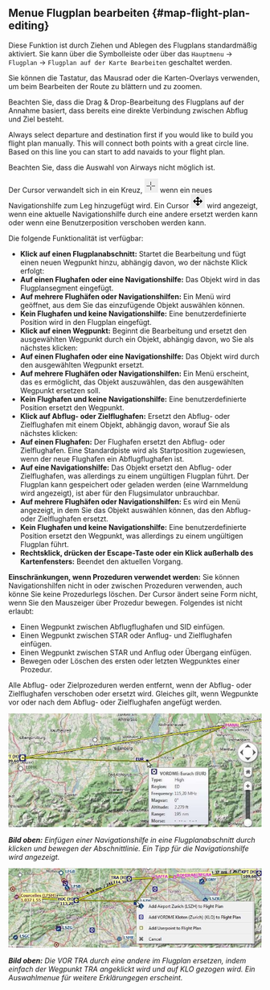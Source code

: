 ## Menue Flugplan bearbeiten {#map-flight-plan-editing}

Diese Funktion ist durch Ziehen und Ablegen des Flugplans standardmäßig aktiviert. Sie kann über die Symbolleiste oder über das  `Hauptmenu` -> `Flugplan` -> `Flugplan auf der Karte Bearbeiten` geschaltet werden.

Sie können die Tastatur, das Mausrad oder die Karten-Overlays verwenden, um beim Bearbeiten der Route zu blättern und zu zoomen.

Beachten Sie, dass die Drag & Drop-Bearbeitung des Flugplans auf der Annahme basiert, dass bereits eine direkte Verbindung zwischen Abflug und Ziel besteht.

Always select departure and destination first if you would like to build you flight plan manually. This will connect both points with a great circle line. Based on this line you can start to add navaids to your flight plan.

Beachten Sie, dass die Auswahl von Airways nicht möglich ist.

Der Cursor verwandelt sich in ein Kreuz,  ![Cursor Cross](../images/cursorcross.png) wenn ein neues Navigationshilfe zum Leg hinzugefügt wird. Ein Cursor ![Cursor Move](../images/cursormove.png) wird angezeigt, wenn eine aktuelle Navigationshilfe durch eine andere ersetzt werden kann oder wenn eine Benutzerposition verschoben werden kann.

Die folgende Funktionalität ist verfügbar:

* **Klick auf einen Flugplanabschnitt:** Startet die Bearbeitung und fügt einen neuen Wegpunkt hinzu, abhängig davon, wo der nächste Klick erfolgt:
 *   **Auf einen Flughafen oder eine Navigationshilfe:** Das Objekt wird in das Flugplansegment eingefügt.
 *   **Auf mehrere Flughäfen oder Navigationshilfen:** Ein Menü wird geöffnet, aus dem Sie das einzufügende Objekt auswählen können.
 *   **Kein Flughafen und keine Navigationshilfe:** Eine benutzerdefinierte Position wird in den Flugplan eingefügt.
*   **Klick auf einen Wegpunkt:** Beginnt die Bearbeitung und ersetzt den ausgewählten Wegpunkt durch ein Objekt, abhängig davon, wo Sie als nächstes klicken:
  *   **Auf einen Flughafen oder eine Navigationshilfe:** Das Objekt wird durch den ausgewählten Wegpunkt ersetzt.
  *   **Auf mehrere Flughäfen oder Navigationshilfen:** Ein Menü erscheint, das es ermöglicht, das Objekt auszuwählen, das den ausgewählten Wegpunkt ersetzen soll.
  *   **Kein Flughafen und keine Navigationshilfe:** Eine benutzerdefinierte Position ersetzt den Wegpunkt.
* **Klick auf Abflug- oder Zielflughafen:** Ersetzt den Abflug- oder Zielflughafen mit einem Objekt, abhängig davon, worauf Sie als nächstes klicken:
 *   **Auf einen Flughafen:** Der Flughafen ersetzt den Abflug- oder Zielflughafen. Eine Standardpiste wird als Startposition zugewiesen, wenn der neue Flughafen ein Abflugflughafen ist.
 *   **Auf eine Navigationshilfe:** Das Objekt ersetzt den Abflug- oder Zielflughafen, was allerdings zu einem ungültigen Flugplan führt. Der Flugplan kann gespeichert oder geladen werden (eine Warnmeldung wird angezeigt), ist aber für den Flugsimulator unbrauchbar.
 *   **Auf mehrere Flughäfen oder Navigationshilfen:** Es wird ein Menü angezeigt, in dem Sie das Objekt auswählen können, das den Abflug- oder Zielflughafen ersetzt.
 *   **Kein Flughafen und keine Navigationshilfe:** Eine benutzerdefinierte Position ersetzt den Wegpunkt, was allerdings zu einem ungültigen Flugplan führt.
*   **Rechtsklick, drücken der Escape-Taste oder ein Klick außerhalb des Kartenfensters:** Beendet den aktuellen Vorgang.

**Einschränkungen, wenn Prozeduren verwendet werden:** Sie können Navigationshilfen nicht in oder zwischen Prozeduren verwenden, auch könne Sie keine Prozedurlegs löschen. Der Cursor ändert seine Form nicht, wenn Sie den Mauszeiger über Prozedur bewegen. Folgendes ist nicht erlaubt:
* Einen Wegpunkt zwischen Abflugflughafen und SID einfügen.
* Einen Wegpunkt zwischen STAR oder Anflug- und Zielflughafen einfügen.
* Einen Wegpunkt zwischen STAR und Anflug oder Übergang einfügen.
* Bewegen oder Löschen des ersten oder letzten Wegpunktes einer Prozedur.

Alle Abflug- oder Zielprozeduren werden entfernt, wenn der Abflug- oder Zielflughafen verschoben oder ersetzt wird. Gleiches gilt, wenn Wegpunkte vor oder nach dem Abflug- oder Zielflughafen angefügt werden.

![Flight Plan Edit](../images/fpedit.jpg "Flight Plan Edit")

_**Bild oben:** Einfügen einer Navigationshilfe in eine Flugplanabschnitt durch klicken und bewegen der Abschnittlinie. Ein Tipp für die Navigationshilfe wird angezeigt._

![Flight Plan Edit](../images/fpedit2.jpg "Flight Plan Edit")

_**Bild oben:** Die VOR TRA durch eine andere im Flugplan ersetzen, indem einfach der Wegpunkt TRA angeklickt wird und auf KLO gezogen wird. Ein Auswahlmenue für weitere Erklärungegen erscheint._

